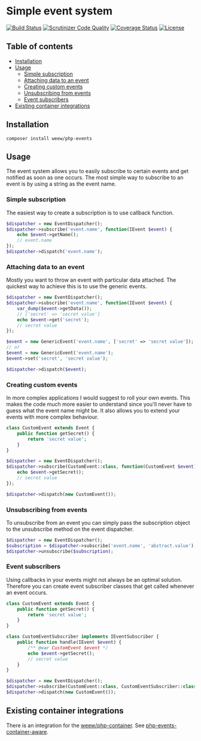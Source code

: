 # Simple event system

[![Build Status](https://travis-ci.org/weew/php-events.svg?branch=master)](https://travis-ci.org/weew/php-events)
[![Scrutinizer Code Quality](https://scrutinizer-ci.com/g/weew/php-events/badges/quality-score.png?b=master)](https://scrutinizer-ci.com/g/weew/php-events/?branch=master)
[![Coverage Status](https://coveralls.io/repos/weew/php-events/badge.svg?branch=master&service=github)](https://coveralls.io/github/weew/php-events?branch=master)
[![License](https://poser.pugx.org/weew/php-events/license)](https://packagist.org/packages/weew/php-events)

## Table of contents

- [Installation](#installation)
- [Usage](#usage)
    - [Simple subscription](#simple-subscription)
    - [Attaching data to an event](#attaching-data-to-an-event)
    - [Creating custom events](#creating-custom-events)
    - [Unsubscribing from events](#unsubscribing-from-events)
    - [Event subscribers](#event-subscribers)
- [Existing container integrations](#existing-container-integrations)

## Installation

`composer install weew/php-events`

## Usage

The event system allows you to easily subscribe to certain events and get
notified as soon as one occurs. The most simple way to subscribe to an event
is by using a string as the event name.

### Simple subscription

The easiest way to create a subscription is to use callback function.

```php
$dispatcher = new EventDispatcher();
$dispatcher->subscribe('event.name', function(IEvent $event) {
    echo $event->getName();
    // event.name
});
$dispatcher->dispatch('event.name');
```

### Attaching data to an event

Mostly you want to throw an event with particular data attached. The quickest way
to achieve this is to use the generic events.

```php
$dispatcher = new EventDispatcher();
$dispatcher->subscribe('event.name', function(IEvent $event) {
    var_dump($event->getData());
    // ['secret' => 'secret value']
    echo $event->get('secret');
    // secret value
});

$event = new GenericEvent('event.name', ['secret' => 'secret value']);
// or
$event = new GenericEvent('event.name');
$event->set('secret', 'secret value');

$dispatcher->dispatch($event);
```

### Creating custom events

In more complex applications I would suggest to roll your own events. This makes
the code much more easier to understand since you'll never have to guess what
the event name might be. It also allows you to extend your events with more complex
behaviour.

```php
class CustomEvent extends Event {
    public function getSecret() {
        return 'secret value';
    }
}

$dispatcher = new EventDispatcher();
$dispatcher->subscribe(CustomEvent::class, function(CustomEvent $event) {
    echo $event->getSecret();
    // secret value
});

$dispatcher->dispatch(new CustomEvent());
```

### Unsubscribing from events

To unsubscribe from an event you can simply pass the subscription object
to the unsubscribe method on the event dispatcher.

```php
$dispatcher = new EventDispatcher();
$subscription = $dispatcher->subscribe('event.name', 'abstract.value');
$dispatcher->unsubscribe($subscription);
```

### Event subscribers

Using callbacks in your events might not always be an optimal solution.
Therefore you can create event subscriber classes that get called whenever an event
occurs.

```php
class CustomEvent extends Event {
    public function getSecret() {
        return 'secret value';
    }
}

class CustomEventSubscriber implements IEventSubscriber {
    public function handle(IEvent $event) {
        /** @var CustomEvent $event */
        echo $event->getSecret();
        // secret value
    }
}

$dispatcher = new EventDispatcher();
$dispatcher->subscribe(CustomEvent::class, CustomEventSubscriber::class);
$dispatcher->dispatch(new CustomEvent());
```

## Existing container integrations

There is an integration for the [weew/php-container](https://github.com/weew/php-container). See [php-events-container-aware](https://github.com/weew/php-events-container-aware).
